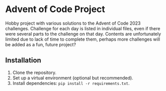 # Advent of Code Project

Hobby project with various solutions to the Advent of Code 2023 challenges. Challenge for each day is listed in individual files, even if there were several parts to the challenge on that day. Contents are unfortunately limited due to lack of time to complete them, perhaps more challenges will be added as a fun, future project?

## Installation

1. Clone the repository.
2. Set up a virtual environment (optional but recommended).
3. Install dependencies: `pip install -r requirements.txt`.
